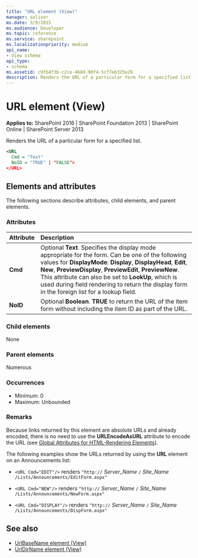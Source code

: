 ```yaml
---
title: "URL element (View)"
manager: soliver
ms.date: 3/9/2015
ms.audience: Developer
ms.topic: reference
ms.service: sharepoint
ms.localizationpriority: medium
api_name:
- View schema
api_type:
- schema
ms.assetid: c9fb4f3b-c2ce-468d-90f4-5cf7eb325e29
description: Renders the URL of a particular form for a specified list.
---
```


# URL element (View)

**Applies to:** SharePoint 2016 | SharePoint Foundation 2013 | SharePoint Online | SharePoint Server 2013
  
Renders the URL of a particular form for a specified list.
  
```XML
<URL
  Cmd = "Text"
  NoID = "TRUE" | "FALSE">
</URL>
```

## Elements and attributes

The following sections describe attributes, child elements, and parent elements.

### Attributes

|**Attribute**|**Description**|
|:-----|:-----|
|**Cmd** <br/> |Optional **Text**. Specifies the display mode appropriate for the form. Can be one of the following values for **DisplayMode**: **Display**, **DisplayHead**, **Edit**, **New**, **PreviewDisplay**, **PreviewEdit**, **PreviewNew**. This attribute can also be set to **LookUp**, which is used during field rendering to return the display form in the foreign list for a lookup field.  <br/> |
|**NoID** <br/> |Optional **Boolean**. **TRUE** to return the URL of the item form without including the item ID as part of the URL.  <br/> |
   
### Child elements

None
   
### Parent elements

Numerous 
   
### Occurrences

- Minimum: 0 
- Maximum: Unbounded 
   
### Remarks

Because links returned by this element are absolute URLs and already encoded, there is no need to use the **URLEncodeAsURL** attribute to encode the URL (see [Global Attributes for HTML-Rendering Elements](global-attributes-for-html-rendering-elements.md)).
  
The following examples show the URLs returned by using the **URL** element on an Announcements list: 
  
-  `<URL Cmd="EDIT"/>` renders  `"http://` *Server_Name* `/` *Site_Name* `/Lists/Announcements/EditForm.aspx"`
    
-  `<URL Cmd="NEW"/>` renders  `"http://` *Server_Name* `/` *Site_Name* `/Lists/Announcements/NewForm.aspx"`
    
-  `<URL Cmd="DISPLAY"/>` renders  `"http://` *Server_Name* `/` *Site_Name* `/Lists/Announcements/DispForm.aspx"`
    
## See also

- [UrlBaseName element (View)](urlbasename-element-view.md)
- [UrlDirName element (View)](urldirname-element-view.md)

